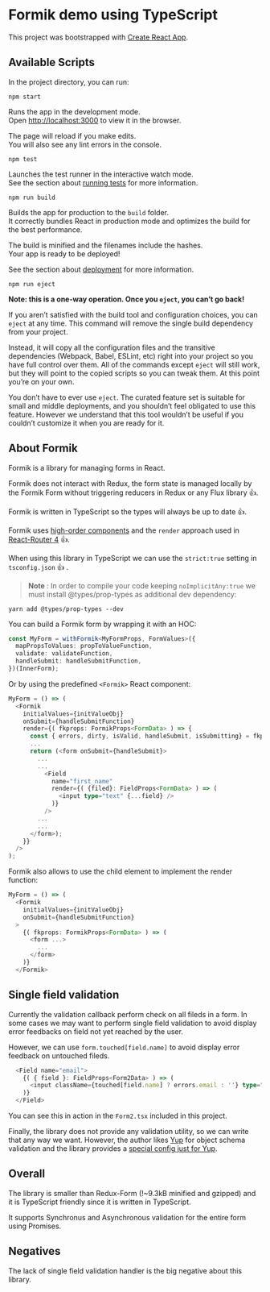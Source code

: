 # Formik demo using TypeScript

This project was bootstrapped with [Create React App](https://github.com/facebookincubator/create-react-app).

## Available Scripts

In the project directory, you can run:

`npm start`

Runs the app in the development mode.<br>
Open [http://localhost:3000](http://localhost:3000) to view it in the browser.

The page will reload if you make edits.<br>
You will also see any lint errors in the console.

`npm test`

Launches the test runner in the interactive watch mode.<br>
See the section about [running tests](#running-tests) for more information.

`npm run build`

Builds the app for production to the `build` folder.<br>
It correctly bundles React in production mode and optimizes the build for the best performance.

The build is minified and the filenames include the hashes.<br>
Your app is ready to be deployed!

See the section about [deployment](#deployment) for more information.

`npm run eject`

**Note: this is a one-way operation. Once you `eject`, you can’t go back!**

If you aren’t satisfied with the build tool and configuration choices, you can `eject` at any time. This command will remove the single build dependency from your project.

Instead, it will copy all the configuration files and the transitive dependencies (Webpack, Babel, ESLint, etc) right into your project so you have full control over them. All of the commands except `eject` will still work, but they will point to the copied scripts so you can tweak them. At this point you’re on your own.

You don’t have to ever use `eject`. The curated feature set is suitable for small and middle deployments, and you shouldn’t feel obligated to use this feature. However we understand that this tool wouldn’t be useful if you couldn’t customize it when you are ready for it.

## About Formik

Formik is a library for managing forms in React.

Formik does not interact with Redux, the form state is managed locally by the Formik Form without triggering reducers in Redux or any Flux library :thumbsup:.

Formik is written in TypeScript so the types will always be up to date :thumbsup:.

Formik uses [high-order components](https://reactjs.org/docs/higher-order-components.html) and the `render` approach used in [React-Router 4](https://github.com/ReactTraining/react-router) :thumbsup:.

When using this library in TypeScript we can use the `strict:true` setting in `tsconfig.json` :thumbsup: .

> **Note** : In order to compile your code keeping `noImplicitAny:true`
> we must install @types/prop-types as additional dev dependency:

```
yarn add @types/prop-types --dev
```

You can build a Formik form by wrapping it with an HOC:

```typescript
const MyForm = withFormik<MyFormProps, FormValues>({
  mapPropsToValues: propToValueFunction,
  validate: validateFunction,
  handleSubmit: handleSubmitFunction,
})(InnerForm);
```

Or by using the predefined `<Formik>` React component:

```typescript
MyForm = () => (
  <Formik
    initialValues={initValueObj}
    onSubmit={handleSubmitFunction}
    render={( fkprops: FormikProps<FormData> ) => {
      const { errors, dirty, isValid, handleSubmit, isSubmitting} = fkprops;
      ...
      return (<form onSubmit={handleSubmit}>
        ...
        ...
          <Field
            name="first_name"
            render={( {filed}: FieldProps<FormData> ) => (
              <input type="text" {...field} />
            )}
          />
        ...
        ...
      </form>);
    }}
  />
);
```

Formik also allows to use the child element to implement the render function:

```typescript
MyForm = () => (
  <Formik
    initialValues={initValueObj}
    onSubmit={handleSubmitFunction}
  >
    {( fkprops: FormikProps<FormData> ) => (
      <form ...>
        ...
      </form>
    )}
  </Formik>
```

## Single field validation

Currently the validation callback perform check on all fileds in a form. In some cases we may want to perform single field validation to avoid display error feedbacks on field not yet reached by the user.

However, we can use `form.touched[field.name]` to avoid display error feedback on untouched fileds.

```typescript
  <Field name="email">
    {( { field }: FieldProps<Form2Data> ) => (
      <input className={touched[field.name] ? errors.email : ''} type="email" {...field} />
    )}
  </Field>
```

You can see this in action in the `Form2.tsx` included in this project.

Finally, the library does not provide any validation utility, so we can write that any way we want.
However, the author likes [Yup](https://github.com/jquense/yup) for object schema validation and
the library provides a [special config just for Yup](https://github.com/jaredpalmer/formik#validationschema-schema--props-props--schema).

## Overall

The library is smaller than Redux-Form (!~9.3kB minified and gzipped) and it is TypeScript friendly since it is written in TypeScript.

It supports Synchronus and Asynchronous validation for the entire form using Promises.


## Negatives

The lack of single field validation handler is the big negative about this library.



